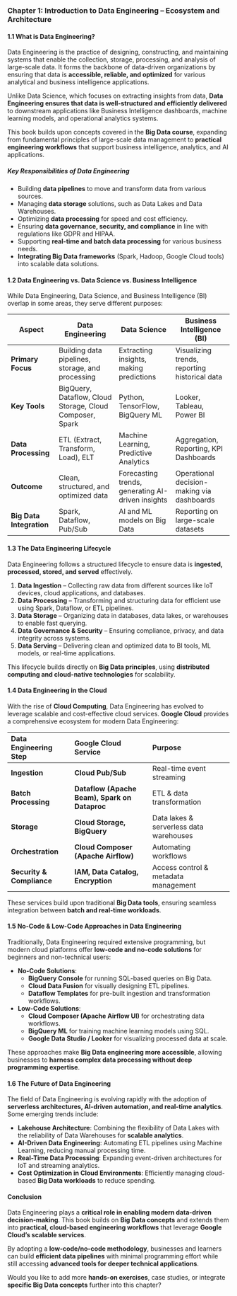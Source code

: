 ### **Chapter 1: Introduction to Data Engineering – Ecosystem and Architecture**

#### **1.1 What is Data Engineering?**

Data Engineering is the practice of designing, constructing, and maintaining systems that enable the collection, storage, processing, and analysis of large-scale data. It forms the backbone of data-driven organizations by ensuring that data is **accessible, reliable, and optimized** for various analytical and business intelligence applications.

Unlike Data Science, which focuses on extracting insights from data, **Data Engineering ensures that data is well-structured and efficiently delivered** to downstream applications like Business Intelligence dashboards, machine learning models, and operational analytics systems.

This book builds upon concepts covered in the **Big Data course**, expanding from fundamental principles of large-scale data management to **practical engineering workflows** that support business intelligence, analytics, and AI applications.

##### **Key Responsibilities of Data Engineering**

* Building **data pipelines** to move and transform data from various sources.  
* Managing **data storage** solutions, such as Data Lakes and Data Warehouses.  
* Optimizing **data processing** for speed and cost efficiency.  
* Ensuring **data governance, security, and compliance** in line with regulations like GDPR and HIPAA.  
* Supporting **real-time and batch data processing** for various business needs.  
* **Integrating Big Data frameworks** (Spark, Hadoop, Google Cloud tools) into scalable data solutions.

#### **1.2 Data Engineering vs. Data Science vs. Business Intelligence**

While Data Engineering, Data Science, and Business Intelligence (BI) overlap in some areas, they serve different purposes:

| Aspect | Data Engineering | Data Science | Business Intelligence (BI) |
| ----- | ----- | ----- | ----- |
| **Primary Focus** | Building data pipelines, storage, and processing | Extracting insights, making predictions | Visualizing trends, reporting historical data |
| **Key Tools** | BigQuery, Dataflow, Cloud Storage, Cloud Composer, Spark | Python, TensorFlow, BigQuery ML | Looker, Tableau, Power BI |
| **Data Processing** | ETL (Extract, Transform, Load), ELT | Machine Learning, Predictive Analytics | Aggregation, Reporting, KPI Dashboards |
| **Outcome** | Clean, structured, and optimized data | Forecasting trends, generating AI-driven insights | Operational decision-making via dashboards |
| **Big Data Integration** | Spark, Dataflow, Pub/Sub | AI and ML models on Big Data | Reporting on large-scale datasets |

#### **1.3 The Data Engineering Lifecycle**

Data Engineering follows a structured lifecycle to ensure data is **ingested, processed, stored, and served** effectively.

1. **Data Ingestion** – Collecting raw data from different sources like IoT devices, cloud applications, and databases.  
2. **Data Processing** – Transforming and structuring data for efficient use using Spark, Dataflow, or ETL pipelines.  
3. **Data Storage** – Organizing data in databases, data lakes, or warehouses to enable fast querying.  
4. **Data Governance & Security** – Ensuring compliance, privacy, and data integrity across systems.  
5. **Data Serving** – Delivering clean and optimized data to BI tools, ML models, or real-time applications.

This lifecycle builds directly on **Big Data principles**, using **distributed computing and cloud-native technologies** for scalability.

#### **1.4 Data Engineering in the Cloud**

With the rise of **Cloud Computing**, Data Engineering has evolved to leverage scalable and cost-effective cloud services. **Google Cloud** provides a comprehensive ecosystem for modern Data Engineering:

| Data Engineering Step | Google Cloud Service | Purpose |
| :---- | :---- | :---- |
| **Ingestion** | **Cloud Pub/Sub** | Real-time event streaming |
| **Batch Processing** | **Dataflow (Apache Beam), Spark on Dataproc** | ETL & data transformation |
| **Storage** | **Cloud Storage, BigQuery** | Data lakes & serverless data warehouses |
| **Orchestration** | **Cloud Composer (Apache Airflow)** | Automating workflows |
| **Security & Compliance** | **IAM, Data Catalog, Encryption** | Access control & metadata management |

These services build upon traditional **Big Data tools**, ensuring seamless integration between **batch and real-time workloads**.

#### **1.5 No-Code & Low-Code Approaches in Data Engineering**

Traditionally, Data Engineering required extensive programming, but modern cloud platforms offer **low-code and no-code solutions** for beginners and non-technical users:

* **No-Code Solutions**:  
  * **BigQuery Console** for running SQL-based queries on Big Data.  
  * **Cloud Data Fusion** for visually designing ETL pipelines.  
  * **Dataflow Templates** for pre-built ingestion and transformation workflows.  
* **Low-Code Solutions**:  
  * **Cloud Composer (Apache Airflow UI)** for orchestrating data workflows.  
  * **BigQuery ML** for training machine learning models using SQL.  
  * **Google Data Studio / Looker** for visualizing processed data at scale.

These approaches make **Big Data engineering more accessible**, allowing businesses to **harness complex data processing without deep programming expertise**.

#### **1.6 The Future of Data Engineering**

The field of Data Engineering is evolving rapidly with the adoption of **serverless architectures, AI-driven automation, and real-time analytics**. Some emerging trends include:

* **Lakehouse Architecture**: Combining the flexibility of Data Lakes with the reliability of Data Warehouses for **scalable analytics**.  
* **AI-Driven Data Engineering**: Automating ETL pipelines using Machine Learning, reducing manual processing time.  
* **Real-Time Data Processing**: Expanding event-driven architectures for IoT and streaming analytics.  
* **Cost Optimization in Cloud Environments**: Efficiently managing cloud-based **Big Data workloads** to reduce spending.

#### **Conclusion**

Data Engineering plays a **critical role in enabling modern data-driven decision-making**. This book builds on **Big Data concepts** and extends them into **practical, cloud-based engineering workflows** that leverage **Google Cloud’s scalable services**.

By adopting a **low-code/no-code methodology**, businesses and learners can build **efficient data pipelines** with minimal programming effort while still accessing **advanced tools for deeper technical applications**.

Would you like to add more **hands-on exercises**, case studies, or integrate **specific Big Data concepts** further into this chapter?


